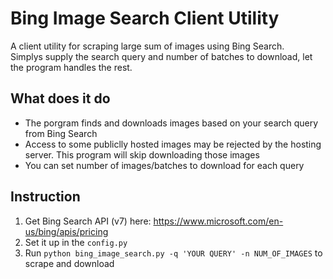 # Bing Image Search Client Utility
A client utility for scraping large sum of images using Bing Search.    
Simplys supply the search query and number of batches to download, let the program handles the rest.

## What does it do

* The porgram finds and downloads images based on your search query from Bing Search
* Access to some publiclly hosted images may be rejected by the hosting server. This program will skip downloading those images
* You can set number of images/batches to download for each query

## Instruction

1. Get Bing Search API (v7) here: https://www.microsoft.com/en-us/bing/apis/pricing
2. Set it up in the `config.py`
3. Run `python bing_image_search.py -q 'YOUR QUERY' -n NUM_OF_IMAGES` to scrape and download

